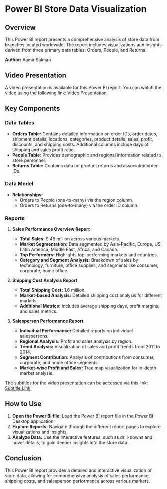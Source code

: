# Power BI Store Data Visualization

## Overview
This Power BI report presents a comprehensive analysis of store data from branches located worldwide. The report includes visualizations and insights derived from three primary data tables: Orders, People, and Returns. 

**Author:** Aamir Salman

## Video Presentation
A video presentation is available for this Power BI report. You can watch the video using the following link: [Video Presentation](https://drive.google.com/file/d/1DoNGaMfC2dXe1jGOvPTZOmFPNe7a38ft/view?usp=sharing).


## Key Components
### Data Tables
- **Orders Table:** Contains detailed information on order IDs, order dates, shipment details, locations, categories, product details, sales, profit, discounts, and shipping costs. Additional columns include days of shipping and sales profit ratio.
- **People Table:** Provides demographic and regional information related to store personnel.
- **Returns Table:** Contains data on product returns and associated order IDs.

### Data Model
- **Relationships:** 
  - Orders to People (one-to-many) via the region column.
  - Orders to Returns (one-to-many) via the order ID column.

### Reports
1. **Sales Performance Overview Report**
   - **Total Sales:** 9.48 million across various markets.
   - **Market Segmentation:** Data segmented by Asia-Pacific, Europe, US, Latin America, Middle East, Africa, and Canada.
   - **Top Performers:** Highlights top-performing markets and countries.
   - **Category and Segment Analysis:** Breakdown of sales by technology, furniture, office supplies, and segments like consumer, corporate, home office.

2. **Shipping Cost Analysis Report**
   - **Total Shipping Cost:** 1.6 million.
   - **Market-based Analysis:** Detailed shipping cost analysis for different markets.
   - **Additional Metrics:** Includes average shipping days, profit margins, and sales metrics.

3. **Salesperson Performance Report**
   - **Individual Performance:** Detailed reports on individual salespersons.
   - **Regional Analysis:** Profit and sales analysis by region.
   - **Trend Analysis:** Visualization of sales and profit trends from 2011 to 2014.
   - **Segment Contribution:** Analysis of contributions from consumer, corporate, and home office segments.
   - **Market-wise Profit and Sales:** Tree map visualization for in-depth market analysis.

The subtitles for the video presentation can be accessed via this link: [Subtitle Link](https://drive.google.com/file/d/14M9-aqZ8gwbQB9jp4pg9TXTZScxNdeZp/view?usp=drive_link).

## How to Use
1. **Open the Power BI file:** Load the Power BI report file in the Power BI Desktop application.
2. **Explore Reports:** Navigate through the different report pages to explore visualizations and insights.
3. **Analyze Data:** Use the interactive features, such as drill-downs and hover details, to gain deeper insights into the store data.

## Conclusion
This Power BI report provides a detailed and interactive visualization of store data, allowing for comprehensive analysis of sales performance, shipping costs, and salesperson performance across various markets.

